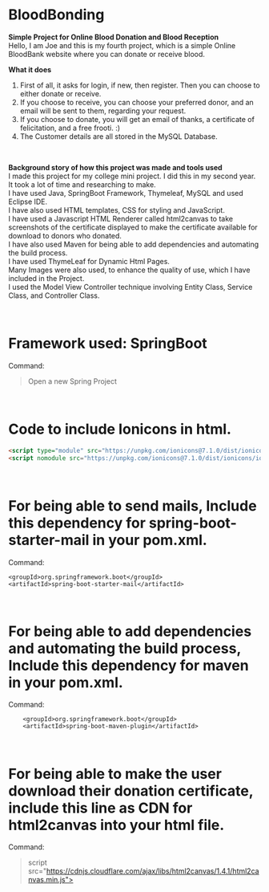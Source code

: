 # BloodBonding
**Simple Project for Online Blood Donation and Blood Reception** <br>
Hello, I am Joe and this is my fourth project, which is a simple Online BloodBank website where you can donate or receive blood. <br>

**What it does** 
1) First of all, it asks for login, if new, then register. Then you can choose to either donate or receive. <br>
2) If you choose to receive, you can choose your preferred donor, and an email will be sent to them, regarding your request. <br>
3) If you choose to donate, you will get an email of thanks, a certificate of felicitation, and a free frooti. :) <br>
4) The Customer details are all stored in the MySQL Database. <br>
<br>

**Background story of how this project was made and tools used** <br>
I made this project for my college mini project. I did this in my second year.<br>
It took a lot of time and researching to make.<br>
I have used Java, SpringBoot Framework, Thymeleaf, MySQL and used Eclipse IDE. <br>
I have also used HTML templates, CSS for styling and JavaScript. <br>
I have used a Javascript HTML Renderer called html2canvas to take screenshots of the certificate displayed to make the certificate available for download to donors who donated. <br>
I have also used Maven for being able to add dependencies and automating the build process. <br>
I have used ThymeLeaf for Dynamic Html Pages.<br>
Many Images were also used, to enhance the quality of use, which I have included in the Project. <br>
I used the Model View Controller technique involving Entity Class, Service Class, and Controller Class.

<br>

# Framework used: SpringBoot <br>
Command:
> Open a new Spring Project


<br>

# Code to include Ionicons in html. <br>
```html
<script type="module" src="https://unpkg.com/ionicons@7.1.0/dist/ionicons/ionicons.esm.js"></script>
<script nomodule src="https://unpkg.com/ionicons@7.1.0/dist/ionicons/ionicons.js"></script>
```

<br>

# For being able to send mails, Include this dependency for spring-boot-starter-mail in your pom.xml.
Command:
> <dependency>
  	<groupId>org.springframework.boot</groupId>
  	<artifactId>spring-boot-starter-mail</artifactId>
  </dependency>
  
<br>

# For being able to add dependencies and automating the build process, Include this dependency for maven in your pom.xml.
Command:
> <plugin>
        <groupId>org.springframework.boot</groupId>
        <artifactId>spring-boot-maven-plugin</artifactId>
  </plugin>
  
<br>

# For being able to make the user download their donation certificate, include this line as CDN for html2canvas into your html file.
Command:
> script src="https://cdnjs.cloudflare.com/ajax/libs/html2canvas/1.4.1/html2canvas.min.js"></script>
